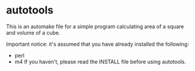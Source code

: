 # autotools

This is an automake file for a simple program calculating area of a square and volume of a cube.

Important notice: it's assumed that you have already installed the following:
- perl
- m4
If you haven't, please read the INSTALL file before using autotools.
